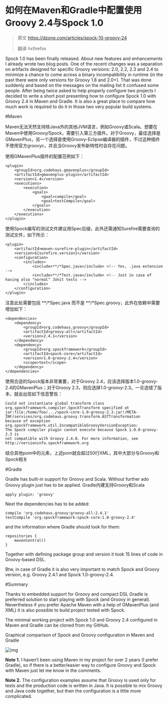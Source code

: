 如何在Maven和Gradle中配置使用Groovy 2.4与Spock 1.0
======================================================================

>原文 https://dzone.com/articles/spock-10-groovy-24
>
>翻译 hxfirefox

Spock 1.0 has been finally released. About new features and enhancements I already wrote two blog posts. One of the recent changes was a separation on artifacts designed for specific Groovy versions: 2.0, 2.2, 2.3 and 2.4 to minimize a chance to come across a binary incompatibility in runtime (in the past there were only versions for Groovy 1.8 and 2.0+). That was done suddenly and based on the messages on the mailing list it confused some people. After being twice asked to help properly configure two projects I decided to write a short post presenting how to configure Spock 1.0 with Groovy 2.4 in Maven and Gradle. It is also a great place to compare how much work is required to do it in those two very popular build systems.

#Maven

Maven无法天然支持除Java外的其他JVM语言，例如Groovy或Scala。想要在Maven中使用Groovy/Spock，需要引入第三方插件。对于Groovy，最佳选择是GMavenPlus，另一个选择是使用Groovy-Eclipse编译器的插件，不过这种插件不使用官方groovyc，并且当Groovy发布新特性时会存在问题。

使用GMavenPlus插件的配置范例如下：

```
<plugin>
    <groupId>org.codehaus.gmavenplus</groupId>
    <artifactId>gmavenplus-plugin</artifactId>
    <version>1.4</version>
    <executions>
        <execution>
            <goals>
                <goal>compile</goal>
                <goal>testCompile</goal>
            </goals>
        </execution>
    </executions>
</plugin>
```
使用Spock编写的测试文件建议用Spec后缀，此外还需通知Surefire需要查询的测试文件，如下所示：

```
<plugin>
    <artifactId>maven-surefire-plugin</artifactId>
    <version>${surefire.version}</version>
    <configuration>
        <includes>
            <include>**/*Spec.java</include> <!-- Yes, .java extension -->
            <include>**/*Test.java</include> <!-- Just in case of having also "normal" JUnit tests -->
        </includes>
    </configuration>
</plugin>
```
注意此处需要包括 \*\*/\*Spec.java 而不是 \*\*/\*Spec.groovy，此外在依赖中需要增加如下：

```
<dependencies>
    <dependency>
        <groupId>org.codehaus.groovy</groupId>
        <artifactId>groovy-all</artifactId>
        <version>2.4.1</version>
    </dependency>
    <dependency>
        <groupId>org.spockframework</groupId>
        <artifactId>spock-core</artifactId>
        <version>1.0-groovy-2.4</version>
        <scope>test</scope>
    </dependency>
</dependencies>
```
使用合适的Spock版本非常重要，对于Groovy 2.4，应该选择版本1.0-groovy-2.4的GMavenPlus；对于Groovy 2.3，则应选择1.0-groovy-2.3。一旦选错了版本，就会出现如下信息警告：

```
Could not instantiate global transform class
org.spockframework.compiler.SpockTransform specified at
jar:file:/home/foo/.../spock-core-1.0-groovy-2.3.jar!/META-INF/services/org.codehaus.groovy.transform.ASTTransformation
because of exception
org.spockframework.util.IncompatibleGroovyVersionException:
The Spock compiler plugin cannot execute because Spock 1.0.0-groovy-2.3 is
not compatible with Groovy 2.4.0. For more information, see
http://versioninfo.spockframework.org
```
结合其他pom中的元素，上述pom就会超过50行XML，其中大部分与Groovy和Spock相关

#Gradle

Gradle has built-in support for Groovy and Scala. Without further ado Groovy plugin just has to be applied.
Gradle内建支持Groovy和Scala

```
apply plugin: 'groovy'
```
Next the dependencies has to be added:

```
compile 'org.codehaus.groovy:groovy-all:2.4.1'
testCompile 'org.spockframework:spock-core:1.0-groovy-2.4'
```
and the information where Gradle should look for them:

```
repositories {
    mavenCentral()
}
```
Together with defining package group and version it took 15 lines of code in Groovy-based DSL.

Btw, in case of Gradle it is also very important to match Spock and Groovy version, e.g. Groovy 2.4.1 and Spock 1.0-groovy-2.4.

#Summary

Thanks to embedded support for Groovy and compact DSL Gradle is preferred solution to start playing with Spock (and Groovy in general). Nevertheless if you prefer Apache Maven with a help of GMavenPlus (and XML) it is also possible to build project tested with Spock.

The minimal working project with Spock 1.0 and Groovy 2.4 configured in Maven and Gradle can be cloned from my GitHub.

Graphical comparison of Spock and Groovy configuration in Maven and Gradle

![img](https://solidsoft.files.wordpress.com/2015/03/spock-groovy-maven-gradle.png)

**Note 1.** I haven’t been using Maven in my project for over 2 years (I prefer Gradle), so if there is a better/easier way to configure Groovy and Spock with Maven just let me know in the comments.

**Note 2.** The configuration examples assume that Groovy is used only for tests and the production code is written in Java. It is possible to mix Groovy and Java code together, but then the configuration is a little more complicated.
